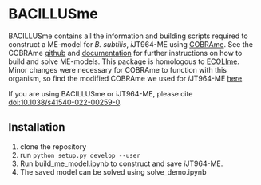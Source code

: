 # BACILLUSme

BACILLUSme contains all the information and building scripts required to construct a ME-model for *B. subtilis*, *i*JT964-ME using
[COBRAme](https://github.com/sbrg/cobrame). See the COBRAme
[github](https://github.com/sbrg/cobrame) and 
[documentation](https://cobrame.readthedocs.io) for further instructions on 
how to build and solve ME-models. This package is homologous to [ECOLIme](https://github.com/sbrg/ecolime). Minor changes were necessary for COBRAme to function with this organism, so find the modified COBRAme we used for *i*JT964-ME [here](https://github.com/jdtibochab/cobrame).

If you are using BACILLUSme or iJT964-ME, please cite [doi:10.1038/s41540-022-00259-0](https://www.nature.com/articles/s41540-022-00259-0).


## Installation

1. clone the repository
2. run ```python setup.py develop --user```
3. Run build_me_model.ipynb to construct and save *i*JT964-ME.
4. The saved model can be solved using solve_demo.ipynb

